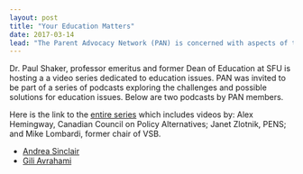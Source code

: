 ```yaml
---
layout: post
title: "Your Education Matters"
date: 2017-03-14
lead: "The Parent Advocacy Network (PAN) is concerned with aspects of the recently released Goldner Report that imply that those who ask probing questions or disagree with policy decisions are considered a problem. This approach is incompatible with citizens’ rights within our democracy."
---
```


Dr. Paul Shaker, professor emeritus and former Dean of Education at SFU is hosting a a video series dedicated to education issues. PAN was invited to be part of a series of podcasts exploring the challenges and possible solutions for education issues.
Below are two podcasts by PAN members.

Here is the link to the [entire series](https://www.youtube.com/watch?v=XwkWrSmCU5M&list=PLho13SRK_ue4UYnawrANMQ_ilsG-RZb6s) which includes videos by: Alex Hemingway, Canadian Council on Policy Alternatives; Janet Zlotnik, PENS; and Mike Lombardi, former chair of VSB.

* [Andrea Sinclair](https://www.youtube.com/watch?v=Rp45dbR8370)
* [Gili Avrahami](https://www.youtube.com/watch?v=0t2lC9WrZ5k)